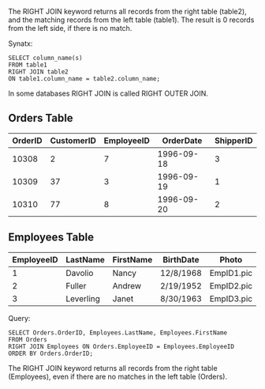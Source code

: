 The RIGHT JOIN keyword returns all records from the right table (table2), and the matching records from the left table (table1). The result is 0 records from the left side, if there is no match.

Synatx:
```
SELECT column_name(s)
FROM table1
RIGHT JOIN table2
ON table1.column_name = table2.column_name;
```

In some databases RIGHT JOIN is called RIGHT OUTER JOIN.


## Orders Table

| OrderID | CustomerID | EmployeeID | OrderDate  | ShipperID |
|---------|------------|------------|-------------|-----------|
| 10308   | 2          | 7          | 1996-09-18 | 3         |
| 10309   | 37         | 3          | 1996-09-19 | 1         |
| 10310   | 77         | 8          | 1996-09-20 | 2         |

## Employees Table

| EmployeeID | LastName | FirstName | BirthDate  | Photo      |
|------------|----------|-----------|-------------|------------|
| 1          | Davolio  | Nancy     | 12/8/1968   | EmpID1.pic |
| 2          | Fuller   | Andrew    | 2/19/1952   | EmpID2.pic |
| 3          | Leverling| Janet     | 8/30/1963   | EmpID3.pic |


Query:
```
SELECT Orders.OrderID, Employees.LastName, Employees.FirstName
FROM Orders
RIGHT JOIN Employees ON Orders.EmployeeID = Employees.EmployeeID
ORDER BY Orders.OrderID;
```

The RIGHT JOIN keyword returns all records from the right table (Employees), even if there are no matches in the left table (Orders).

